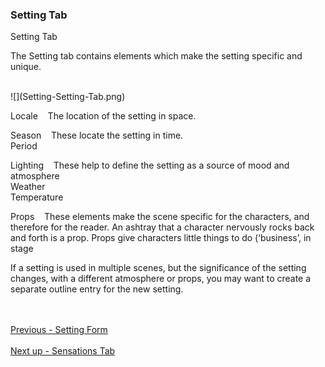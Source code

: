 ### Setting Tab ###
Setting Tab <br/>


The Setting tab contains elements which make the setting specific and unique. <br/>

  <br/>
![](Setting-Setting-Tab.png)

Locale&nbsp;&nbsp;&nbsp;&nbsp;The location of the setting in space. <br/>

Season&nbsp;&nbsp;&nbsp;&nbsp;These locate the setting in time. <br/>
Period <br/>

Lighting&nbsp;&nbsp;&nbsp;&nbsp;These help to define the setting as a source of mood and atmosphere <br/>
Weather <br/>
Temperature&nbsp;&nbsp;&nbsp;&nbsp; <br/>

Props&nbsp;&nbsp;&nbsp;&nbsp;These elements make the scene specific for the characters, and therefore for the reader. An ashtray that a character nervously rocks back and forth is a prop. Props give characters little things to do (‘business’, in stage  <br/>

If a setting is used in multiple scenes, but the significance of the setting changes, with a different atmosphere or props, you may want to create a separate outline entry for the new setting. <br/>

 <br/><br/>
[Previous - Setting Form](Setting_Form.md) <br/><br/>
[Next up - Sensations Tab](Sensations_Tab.md)
